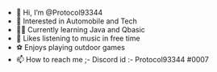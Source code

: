 - 👋 Hi, I’m @Protocol93344
- 👀 Interested in Automobile and Tech
- 👨‍💻 Currently learning Java and Qbasic
- 🎵 Likes listening to music in free time 
- ⚽ Enjoys playing outdoor games
- 📫 How to reach me ;- Discord id :- Protocol93344 #0007

<!---
Protocol93344/Protocol93344 is a ✨ special ✨ repository because its `README.md` (this file) appears on your GitHub profile.
You can click the Preview link to take a look at your changes.
--->
